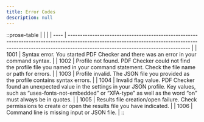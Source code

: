 ```yaml
---
title: Error Codes
description: null
---
```


::prose-table
|      |                                                                                                                                                                                                                |
| ---- | -------------------------------------------------------------------------------------------------------------------------------------------------------------------------------------------------------------- |
| 1001 | Syntax error. You started PDF Checker and there was an error in your command syntax.                                                                                                                           |
| 1002 | Profile not found. PDF Checker could not find the profile file you named in your command statement. Check the file name or path for errors.                                                                    |
| 1003 | Profile invalid. The JSON file you provided as the profile contains syntax errors.                                                                                                                             |
| 1004 | Invalid flag value. PDF Checker found an unexpected value in the settings in your JSON profile. Key values, such as “uses-fonts-not-embedded” or “XFA-type” as well as the word “on” must always be in quotes. |
| 1005 | Results file creation/open failure. Check permissions to create or open the results file you have indicated.                                                                                                   |
| 1006 | Command line is missing input or JSON file.                                                                                                                                                                    |
::
